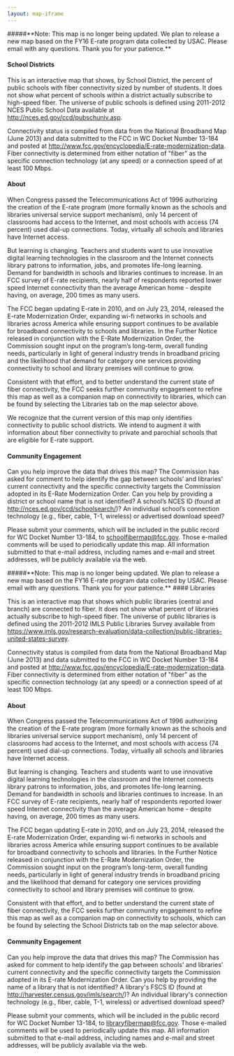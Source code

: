 ```yaml
---
layout: map-iframe
---
```

<div id="desc-schoolDist" class="map-desc hide" markdown="1">
#####**Note: This map is no longer being updated. We plan to release a new map based on the FY16 E-rate program data collected by USAC. Please email <E-rateDataTeam@fcc.gov> with any questions. Thank you for your patience.**

#### School Districts

This is an interactive map that shows, by School District, the percent of public schools with fiber connectivity sized by number of students. It does not show what percent of schools within a district actually subscribe to high-speed fiber. The universe of public schools is defined using 2011-2012 NCES Public School Data available at <a href="http://nces.ed.gov/ccd/pubschuniv.asp" target="eratemap">http://nces.ed.gov/ccd/pubschuniv.asp</a>.

Connectivity status is compiled from data from the National Broadband Map (June 2013) and data submitted to the FCC in WC Docket Number 13-184 and posted at <a href="http://www.fcc.gov/encyclopedia/E-rate-modernization-data" target="_top">http://www.fcc.gov/encyclopedia/E-rate-modernization-data</a>. Fiber connectivity is determined from either notation of "fiber" as the specific connection technology (at any speed) or a connection speed of at least 100 Mbps.

#### About

When Congress passed the Telecommunications Act of 1996 authorizing the creation of the E-rate program (more formally known as the schools and libraries universal service support mechanism), only 14 percent of classrooms had access to the Internet, and most schools with access (74 percent) used dial-up connections.  Today, virtually all schools and libraries have Internet access.

But learning is changing.  Teachers and students want to use innovative digital learning technologies in the classroom and the Internet connects library patrons to information, jobs, and promotes life-long learning.  Demand for bandwidth in schools and libraries continues to increase.  In an FCC survey of E-rate recipients, nearly half of respondents reported lower speed Internet connectivity than the average American home - despite having, on average, 200 times as many users.

The FCC began updating E-rate in 2010, and on July 23, 2014, released the E-rate Modernization Order, expanding wi-fi networks in schools and libraries across America while ensuring support continues to be available for broadband connectivity to schools and libraries.  In the Further Notice released in conjunction with the E-Rate Modernization Order, the Commission sought input on  the program’s long-term, overall funding needs, particularly in light of general industry trends in broadband pricing and the likelihood that demand for category one services providing connectivity to school and library premises will continue to grow.  

Consistent with that effort, and to better understand the current state of fiber connectivity, the FCC seeks further community engagement to refine this map as well as a companion map on connectivity to libraries, which can be found by selecting the Libraries tab on the map selector above.

We recognize that the current version of this map only identifies connectivity to public school districts.  We intend to augment it with information about fiber connectivity to private and parochial schools that are eligible for E-rate support.


#### Community Engagement

Can you help improve the data that drives this map?  The Commission has asked for comment to help identify the gap between schools’ and libraries’ current connectivity and the specific connectivity targets the Commission adopted in its E-Rate Modernization Order.  Can you help by providing a district or school name that is not identified?  A school’s NCES ID (found at <a href="http://nces.ed.gov/ccd/schoolsearch/" target="eratemap">http://nces.ed.gov/ccd/schoolsearch/</a>)?  An individual school’s connection technology (e.g., fiber, cable, T-1, wireless) or advertised download speed?  

Please submit your comments, which will be included in the public record for WC Docket Number 13-184, to <schoolfibermap@fcc.gov>.  Those e-mailed comments will be used to periodically update this map.  All information submitted to that e-mail address, including names and e-mail and street addresses, will be publicly available via the web.
</div>
<div id="desc-library" class="map-desc hide" markdown="1">
#####**Note: This map is no longer being updated. We plan to release a new map based on the FY16 E-rate program data collected by USAC. Please email <E-rateDataTeam@fcc.gov> with any questions. Thank you for your patience.**
#### Libraries

This is an interactive map that shows which public libraries (central and branch) are connected to fiber. It does not show what percent of libraries actually subscribe to high-speed fiber. The universe of public libraries is defined using the 2011-2012 IMLS Public Libraries Survey available from <a href="https://www.imls.gov/research-evaluation/data-collection/public-libraries-united-states-survey" target="eratemap">https://www.imls.gov/research-evaluation/data-collection/public-libraries-united-states-survey</a>.

Connectivity status is compiled from data from the National Broadband Map (June 2013) and data submitted to the FCC in WC Docket Number 13-184 and posted at <a href="http://www.fcc.gov/encyclopedia/E-rate-modernization-data" target="_top">http://www.fcc.gov/encyclopedia/E-rate-modernization-data</a>. Fiber connectivity is determined from either notation of "fiber" as the specific connection technology (at any speed) or a connection speed of at least 100 Mbps.

#### About

When Congress passed the Telecommunications Act of 1996 authorizing the creation of the E-rate program (more formally known as the schools and libraries universal service support mechanism), only 14 percent of classrooms had access to the Internet, and most schools with access (74 percent) used dial-up connections.  Today, virtually all schools and libraries have Internet access.

But learning is changing.  Teachers and students want to use innovative digital learning technologies in the classroom and the Internet connects library patrons to information, jobs, and promotes life-long learning.  Demand for bandwidth in schools and libraries continues to increase.  In an FCC survey of E-rate recipients, nearly half of respondents reported lower speed Internet connectivity than the average American home - despite having, on average, 200 times as many users.

The FCC began updating E-rate in 2010, and on July 23, 2014, released the E-rate Modernization Order, expanding wi-fi networks in schools and libraries across America while ensuring support continues to be available for broadband connectivity to schools and libraries.  In the Further Notice released in conjunction with the E-Rate Modernization Order, the Commission sought input on  the program’s long-term, overall funding needs, particularly in light of general industry trends in broadband pricing and the likelihood that demand for category one services providing connectivity to school and library premises will continue to grow.  

Consistent with that effort, and to better understand the current state of fiber connectivity, the FCC seeks further community engagement to refine this map as well as a companion map on connectivity to schools, which can be found by selecting the School Districts tab on the map selector above.

#### Community Engagement

Can you help improve the data that drives this map?  The Commission has asked for comment to help identify the gap between schools' and libraries' current connectivity and the specific connectivity targets the Commission adopted in its E-rate Modernization Order.  Can you help by providing the name of a library that is not identified?  A library's FSCS ID (found at <a href="http://harvester.census.gov/imls/search/" target="eratemap">http://harvester.census.gov/imls/search/</a>)?  An individual library's connection technology (e.g., fiber, cable, T-1, wireless) or advertised download speed?  

Please submit your comments, which will be included in the public record for WC Docket Number 13-184, to <libraryfibermap@fcc.gov>. Those e-mailed comments will be used to periodically update this map. All information submitted to that e-mail address, including names and e-mail and street addresses, will be publicly available via the web.

</div>

